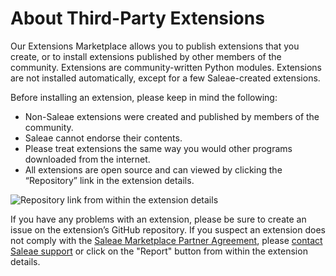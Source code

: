 # About Third-Party Extensions

Our Extensions Marketplace allows you to publish extensions that you create, or to install extensions published by other members of the community. Extensions are community-written Python modules. Extensions are not installed automatically, except for a few Saleae-created extensions.&#x20;

Before installing an extension, please keep in mind the following:

* Non-Saleae extensions were created and published by members of the community.
* Saleae cannot endorse their contents.
* Please treat extensions the same way you would other programs downloaded from the internet.
* All extensions are open source and can viewed by clicking the “Repository” link in the extension details.

![Repository link from within the extension details](../.gitbook/assets/screen-shot-2020-08-28-at-5.12.28-pm.png)

If you have any problems with an extension, please be sure to create an issue on the extension’s GitHub repository. If you suspect an extension does not comply with the [Saleae Marketplace Partner Agreement](https://downloads.saleae.com/Saleae+Marketplace+Partner+Agreement.pdf), please [contact Saleae support](https://contact.saleae.com/hc/en-us/requests/new) or click on the "Report" button from within the extension details.
